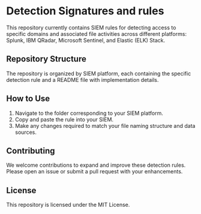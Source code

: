 # Detection Signatures and rules 

This repository currently contains SIEM rules for detecting access to specific domains and associated file activities across different platforms: Splunk, IBM QRadar, Microsoft Sentinel, and Elastic (ELK) Stack.

## Repository Structure

The repository is organized by SIEM platform, each containing the specific detection rule and a README file with implementation details.


## How to Use

1. Navigate to the folder corresponding to your SIEM platform.
2. Copy and paste the rule into your SIEM. 
3. Make any changes required to match your file naming structure and data sources. 

## Contributing

We welcome contributions to expand and improve these detection rules. Please open an issue or submit a pull request with your enhancements.

## License

This repository is licensed under the MIT License.

